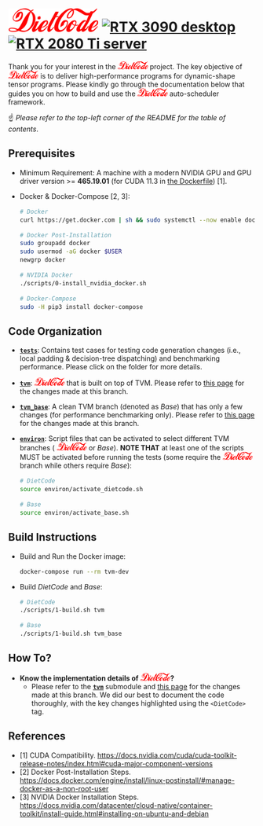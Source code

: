 # <img src="./figures/DietCode_text.png" alt="DietCode" height="48"></img> [![RTX 3090 desktop](https://github.com/UofT-EcoSystem/DietCode/actions/workflows/rtx_3090_desktop.yml/badge.svg)](https://github.com/UofT-EcoSystem/DietCode/actions/workflows/rtx_3090_desktop.yml) [![RTX 2080 Ti server](https://github.com/UofT-EcoSystem/DietCode/actions/workflows/rtx_2080_ti_server.yml/badge.svg)](https://github.com/UofT-EcoSystem/DietCode/actions/workflows/rtx_2080_ti_server.yml)

Thank you for your interest in the
<img src="./figures/DietCode_text.png" alt="DietCode" height="16"></img>
project. The key objective of
<img src="./figures/DietCode_text.png" alt="DietCode" height="16"></img> is to
deliver high-performance programs for dynamic-shape tensor programs. Please
kindly go through the documentation below that guides you on how to build and
use the <img src="./figures/DietCode_text.png" alt="DietCode" height="16"></img> 
auto-scheduler framework.

:point_up: *Please refer to the top-left corner of the README for the table of
contents*.

## Prerequisites

- Minimum Requirement: A machine with a modern NVIDIA GPU and GPU driver
  version >= **465.19.01** (for CUDA 11.3 in
  [the Dockerfile](./dockerfiles/tvm.Dockerfile)) [1].

- Docker & Docker-Compose [2, 3]:

  ```Bash
  # Docker
  curl https://get.docker.com | sh && sudo systemctl --now enable docker
  ```

  ```Bash
  # Docker Post-Installation
  sudo groupadd docker
  sudo usermod -aG docker $USER
  newgrp docker
  ```

  ```Bash
  # NVIDIA Docker
  ./scripts/0-install_nvidia_docker.sh
  ```

  ```Bash
  # Docker-Compose
  sudo -H pip3 install docker-compose
  ```

## Code Organization

- [**`tests`**](./tests): Contains test cases for testing code generation
  changes (i.e., local padding & decision-tree dispatching) and benchmarking
  performance. Please click on the folder for more details.
  
- [**`tvm`**](./tvm): <img src="./figures/DietCode_text.png" alt="DietCode" height="16"></img>
  that is built on top of TVM. Please refer to
  [this page](https://github.com/UofT-EcoSystem/tvm/compare/bojian/DietCode_base...bojian/DietCode/stable)
  for the changes made at this branch.

- [**`tvm_base`**](./tvm_base): A clean TVM branch (denoted as *Base*) that has
  only a few changes (for performance benchmarking only). Please refer to
  [this page](https://github.com/UofT-EcoSystem/tvm/compare/bojian/DietCode_base...bojian/DietCode/base)
  for the changes made at this branch.

- [**`environ`**](./environ): Script files that can be activated to select
  different TVM branches (
  <img src="./figures/DietCode_text.png" alt="DietCode" height="16"></img>
  or *Base*).
  **NOTE THAT** at least one of the scripts MUST be activated before running the
  tests (some require the
  <img src="./figures/DietCode_text.png" alt="DietCode" height="16"></img>
  branch while others require *Base*):

  ```Bash
  # DietCode
  source environ/activate_dietcode.sh
  ```

  ```Bash
  # Base
  source environ/activate_base.sh
  ```

## Build Instructions

- Build and Run the Docker image:

  ```Bash
  docker-compose run --rm tvm-dev
  ```

- Build *DietCode* and *Base*:

  ```Bash
  # DietCode
  ./scripts/1-build.sh tvm
  ```

  ```Bash
  # Base
  ./scripts/1-build.sh tvm_base
  ```

## How To?

- **Know the implementation details of
  <img src="./figures/DietCode_text.png" alt="DietCode" height="16"></img>?**
  - Please refer to the [**`tvm`**](./tvm) submodule and
    [this page](https://github.com/UofT-EcoSystem/tvm/compare/bojian/DietCode_base...bojian/DietCode/stable)
    for the changes made at this branch. We did our best to document the code
    thoroughly, with the key changes highlighted using the `<DietCode>` tag.

## References

- [1] CUDA Compatibility. https://docs.nvidia.com/cuda/cuda-toolkit-release-notes/index.html#cuda-major-component-versions
- [2] Docker Post-Installation Steps. https://docs.docker.com/engine/install/linux-postinstall/#manage-docker-as-a-non-root-user
- [3] NVIDIA Docker Installation Steps. https://docs.nvidia.com/datacenter/cloud-native/container-toolkit/install-guide.html#installing-on-ubuntu-and-debian
